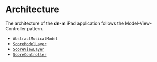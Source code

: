 # Architecture

The architecture of the **dn-m** iPad application follows the Model-View-Controller pattern.
 
- `AbstractMusicalModel` 
- [`ScoreModelLayer`](ScoreModelLayer.md)
- [`ScoreViewLayer`](ScoreViewLayer.md)
- [`ScoreController`](ScoreController.md)

